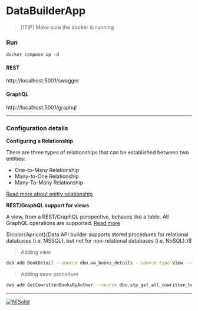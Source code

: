 # DataBuilderApp

> [!TIP] Make sure the docker is running


### Run
```docker
docker compose up -d
````
#### REST
http://localhost:5001/swagger

#### GraphQL
http://localhost:5001/graphql

---


### Configuration details

**Configuring a Relationship**

There are three types of relationships that can be established between two entities:

- One-to-Many Relationship
- Many-to-One Relationship
- Many-To-Many Relationship

[Read more about enitty relationship](https://learn.microsoft.com/en-us/azure/data-api-builder/relationships)


**REST/GraphQL support for views**

A view, from a REST/GraphQL perspective, behaves like a table. All GraphQL operations are supported. [Read more](https://learn.microsoft.com/en-us/azure/data-api-builder/database-objects#views)

$\color{Apricot}{Data API builder supports stored procedures for relational databases (i.e. MSSQL), but not for non-relational databases (i.e. NoSQL).}$

 > Adding view

```bash
dab add BookDetail --source dbo.vw_books_details --source.type View --source.key-fields "id" --permissions "anonymous:read"
```
> Adding store procedure

```bash
dab add GetCowrittenBooksByAuthor --source dbo.stp_get_all_cowritten_books_by_author --source.type "stored-procedure" --source.params "searchType:s" --permissions "anonymous:execute" --rest.methods "GET" --graphql.operation "query"
```


---


[![N|Solid](http://dbamastery.com/wp-content/uploads/2018/08/if_linkedin_circle_color_107178.png)](https://www.linkedin.com/in/mr-monirul/)